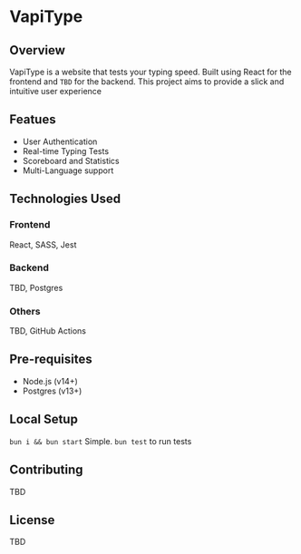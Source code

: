 # VapiType 
## Overview
VapiType is a website that tests your typing speed. Built using React for the frontend and `TBD` for the backend. This project aims to provide a slick and intuitive user experience

## Featues
- User Authentication
- Real-time Typing Tests
- Scoreboard and Statistics
- Multi-Language support

## Technologies Used
### Frontend
React, SASS, Jest

### Backend
TBD, Postgres

### Others
TBD, GitHub Actions

## Pre-requisites
- Node.js (v14+)
- Postgres (v13+)

## Local Setup
`bun i && bun start` Simple.
`bun test` to run tests

## Contributing
TBD

## License
TBD
